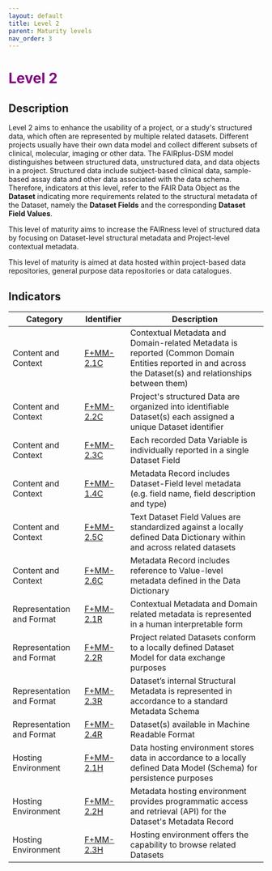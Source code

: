 ```yaml
---
layout: default
title: Level 2
parent: Maturity levels
nav_order: 3
---
```


# <span style="color:purple;font-weight:bold">Level 2</span>

## Description

Level 2 aims to enhance the usability of a project, or a study's structured data, which often are represented by multiple related datasets. Different projects usually have their own data model and collect different subsets of clinical, molecular, imaging or other data. The FAIRplus-DSM model distinguishes between structured data, unstructured data, and data objects in a project. Structured data include subject-based clinical data, sample-based assay data and other data associated with the data schema. Therefore, indicators at this level, refer to the FAIR Data Object as the **Dataset** indicating more requirements related to the structural metadata of the Dataset, namely the **Dataset Fields** and the corresponding **Dataset Field Values**. 

This level of maturity aims to increase the FAIRness level of structured data by focusing on Dataset-level structural metadata and Project-level contextual metadata. 

This level of maturity is aimed at data hosted within project-based data repositories, general purpose data repositories or data catalogues.
   

## Indicators

| Category | Identifier | Description |
| -------- | ---------- | ------------|
| Content and Context | [F+MM-2.1C](https://fairplus.github.io/Data-Maturity/docs/Indicators/#fmm-21c) | Contextual Metadata and Domain-related Metadata is reported (Common Domain Entities reported in and across the Dataset(s) and relationships between them) |
| Content and Context | [F+MM-2.2C](https://fairplus.github.io/Data-Maturity/docs/Indicators/#fmm-22c) | Project's structured Data are organized into identifiable Dataset(s) each assigned a unique Dataset identifier |
| Content and Context | [F+MM-2.3C](https://fairplus.github.io/Data-Maturity/docs/Indicators/#fmm-23c) | Each recorded Data Variable is individually reported in a single Dataset Field |
| Content and Context | [F+MM-1.4C](https://fairplus.github.io/Data-Maturity/docs/Indicators/#fmm-24c) | Metadata Record includes Dataset-Field level metadata (e.g. field name, field description and type) |
| Content and Context | [F+MM-2.5C](https://fairplus.github.io/Data-Maturity/docs/Indicators/#fmm-25c) | Text Dataset Field Values are standardized against a locally defined Data Dictionary within and across related datasets |
| Content and Context | [F+MM-2.6C](https://fairplus.github.io/Data-Maturity/docs/Indicators/#fmm-26c) | Metadata Record includes reference to Value-level metadata defined in the Data Dictionary |
| Representation and Format | [F+MM-2.1R](https://fairplus.github.io/Data-Maturity/docs/Indicators/#fmm-21r) | Contextual Metadata and Domain related metadata is represented in a human interpretable form |
| Representation and Format | [F+MM-2.2R](https://fairplus.github.io/Data-Maturity/docs/Indicators/#fmm-22r) | Project related Datasets conform to a locally defined Dataset Model for data exchange purposes |
| Representation and Format | [F+MM-2.3R](https://fairplus.github.io/Data-Maturity/docs/Indicators/#fmm-23r) | Dataset’s internal Structural Metadata is represented in accordance to a standard Metadata Schema |
| Representation and Format | [F+MM-2.4R](https://fairplus.github.io/Data-Maturity/docs/Indicators/#fmm-24r) | Dataset(s) available in Machine Readable Format  |
| Hosting Environment | [F+MM-2.1H](https://fairplus.github.io/Data-Maturity/docs/Indicators/#fmm-21h) | Data hosting environment stores data in accordance to a locally defined Data Model (Schema)  for persistence purposes |
| Hosting Environment | [F+MM-2.2H](https://fairplus.github.io/Data-Maturity/docs/Indicators/#fmm-22h) | Metadata hosting environment provides programmatic access and retrieval (API) for the Dataset's Metadata Record |
| Hosting Environment | [F+MM-2.3H](https://fairplus.github.io/Data-Maturity/docs/Indicators/#fmm-23h) | Hosting environment offers the capability to browse related Datasets |
